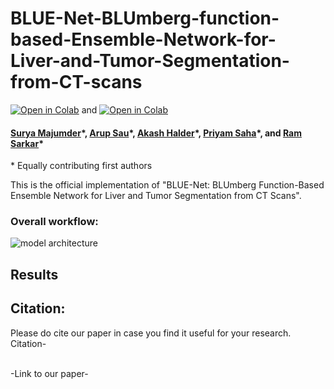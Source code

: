 # BLUE-Net-BLUmberg-function-based-Ensemble-Network-for-Liver-and-Tumor-Segmentation-from-CT-scans

[![Open in Colab](https://colab.research.google.com/assets/colab-badge.svg)](https://colab.research.google.com/github/SuryaMajumder/BLUE-Net-BLUmberg-function-based-Ensemble-Network-for-Liver-and-Tumor-Segmentation-from-CT-scans/blob/main/Ensemble-Liver.ipynb) and [![Open in Colab](https://colab.research.google.com/assets/colab-badge.svg)](https://colab.research.google.com/github/SuryaMajumder/BLUE-Net-BLUmberg-function-based-Ensemble-Network-for-Liver-and-Tumor-Segmentation-from-CT-scans/blob/main/Ensemble-Tumor.ipynb)

#### [Surya Majumder](https://www.linkedin.com/in/surya-majumder-333891246/)\*, [Arup Sau](https://www.linkedin.com/in/arup-sau-6503a4184/)\*, [Akash Halder](https://in.linkedin.com/in/akash-halder-1b315b1b7)\*, [Priyam Saha](https://in.linkedin.com/in/priyam-saha-69308a226)\*, and [Ram Sarkar](http://www.jaduniv.edu.in/profile.php?uid=686)\*
\* Equally contributing first authors


This is the official implementation of "BLUE-Net: BLUmberg Function-Based Ensemble Network for Liver and Tumor Segmentation from CT
Scans".

### Overall workflow:
![model architecture](https://github.com/user-attachments/assets/9b3ce863-035f-4175-b801-c7607096d4a0)


## Results


## Citation:
Please do cite our paper in case you find it useful for your research.<br/>
Citation-<br/>

<br/>
-Link to our paper-<br/>
